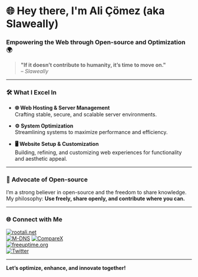 # 🌐 Hey there, I'm Ali Çömez (aka **Slaweally**) 

### Empowering the Web through Open-source and Optimization 🌍

> **"If it doesn’t contribute to humanity, it’s time to move on."**  
> – *Slaweally*

---

### 🛠 **What I Excel In**
- **🌐 Web Hosting & Server Management**  
  Crafting stable, secure, and scalable server environments.
  
- **⚙️ System Optimization**  
  Streamlining systems to maximize performance and efficiency.
  
- **🖥️ Website Setup & Customization**  
  Building, refining, and customizing web experiences for functionality and aesthetic appeal.

---

### 🌱 **Advocate of Open-source**

I’m a strong believer in open-source and the freedom to share knowledge. My philosophy: **Use freely, share openly, and contribute where you can.**

---

### 🌐 **Connect with Me**
[![rootali.net](https://img.shields.io/badge/Blog-rootali.net-blue)](https://rootali.net/)  
[![M-DNS](https://img.shields.io/badge/M-DNS-m-dns.org-red)](https://m-dns.org/)
[![CompareX](https://img.shields.io/badge/Uptime%20Monitor-freeuptime.org-green)](https://comparex.rootali.net/)  
[![freeuptime.org](https://img.shields.io/badge/Uptime%20Monitor-freeuptime.org-green)](https://freeuptime.org/)  
[![Twitter](https://img.shields.io/twitter/follow/slaweally?style=social)](https://twitter.com/slaweally)

---

**Let’s optimize, enhance, and innovate together!**
